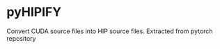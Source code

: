 pyHIPIFY
========

Convert CUDA source files into HIP source files.
Extracted from pytorch repository
